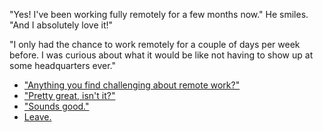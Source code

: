 "Yes! I've been working fully remotely for a few months now." He smiles. "And I absolutely love it!"

"I only had the chance to work remotely for a couple of days per week before. I was curious about what it would be like not having to show up at some headquarters ever."

- ["Anything you find challenging about remote work?"](remote-challenges.md)
- ["Pretty great, isn't it?"](remote-benefits.md)
- ["Sounds good."](questions.md)
- [Leave.](leave.md)